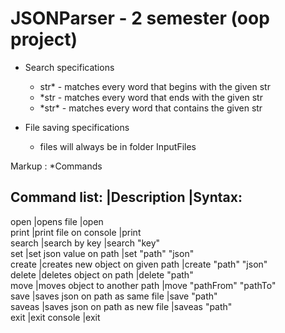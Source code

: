 # JSONParser - 2 semester (oop project)

* Search specifications
  * str\* - matches every word that begins with the given str
  * \*str - matches every word that ends with the given str
  * \*str\* - matches every word that contains the given str

* File saving specifications
  * files will always be in folder InputFiles

Markup : *Commands

Command list:   |Description                        |Syntax:                       
-----------------------------------------------------------------------------------
open            |opens file                         |open <filename>               
print           |print file on console              |print                         
search          |search by key                      |search \"key\"                
set             |set json value on path             |set \"path\" \"json\"         
create          |creates new object on given path   |create \"path\" \"json\"      
delete          |deletes object on path             |delete \"path\"               
move            |moves object to another path       |move \"pathFrom\" \"pathTo\"  
save            |saves json on path as same file    |save \"path\"                 
saveas          |saves json on path as new file     |saveas \"path\" <filename>    
exit            |exit console                       |exit                          
  
